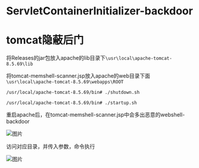 # ServletContainerInitializer-backdoor

# tomcat隐蔽后门

将Releases的jar包放入apache的lib目录下`\usr\local\apache-tomcat-8.5.69\lib`

将tomcat-memshell-scanner.jsp放入apache的web目录下面`\usr\local\apache-tomcat-8.5.69\webapps\ROOT`

`/usr/local/apache-tomcat-8.5.69/bin# ./shutdown.sh`

`/usr/local/apache-tomcat-8.5.69/bin# ./startup.sh`

重启apache后，在tomcat-memshell-scanner.jsp中会多出恶意的webshell-backdoor

![图片](https://user-images.githubusercontent.com/51915181/134882976-bc2ae791-5e62-4244-beea-5d08270b7cd0.png)

访问对应目录，并传入参数，命令执行

![图片](https://user-images.githubusercontent.com/51915181/134883130-5a59028a-be33-42db-b38f-050f98705cd0.png)
